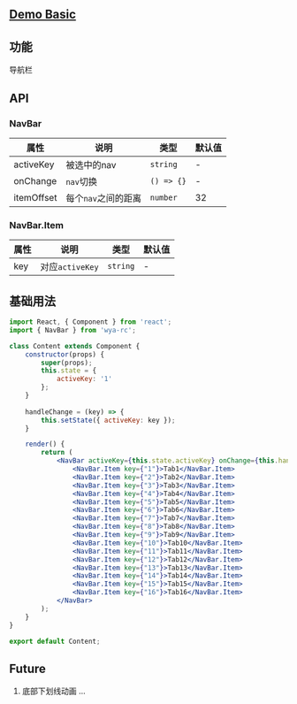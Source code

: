 ## [Demo Basic](https://wya-team.github.io/wya-rc/dist/web/p-navbar/Basic.html)
## 功能
导航栏

## API
### NavBar
属性 | 说明 | 类型 | 默认值
---|---|---|---
activeKey | 被选中的nav | `string` | -
onChange | `nav`切换 | `() => {}` | -
itemOffset | 每个`nav`之间的距离 | `number` | 32

### NavBar.Item
属性 | 说明 | 类型 | 默认值
---|---|---|---
key | 对应`activeKey` | `string` | -

## 基础用法
```jsx
import React, { Component } from 'react';
import { NavBar } from 'wya-rc';

class Content extends Component {
	constructor(props) {
		super(props);
		this.state = {
			activeKey: '1'
		};
	}
	
	handleChange = (key) => {
		this.setState({ activeKey: key });
	}

	render() {
		return (
			<NavBar activeKey={this.state.activeKey} onChange={this.handleChange}>
				<NavBar.Item key={"1"}>Tab1</NavBar.Item>
				<NavBar.Item key={"2"}>Tab2</NavBar.Item>
				<NavBar.Item key={"3"}>Tab3</NavBar.Item>
				<NavBar.Item key={"4"}>Tab4</NavBar.Item>
				<NavBar.Item key={"5"}>Tab5</NavBar.Item>
				<NavBar.Item key={"6"}>Tab6</NavBar.Item>
				<NavBar.Item key={"7"}>Tab7</NavBar.Item>
				<NavBar.Item key={"8"}>Tab8</NavBar.Item>
				<NavBar.Item key={"9"}>Tab9</NavBar.Item>
				<NavBar.Item key={"10"}>Tab10</NavBar.Item>
				<NavBar.Item key={"11"}>Tab11</NavBar.Item>
				<NavBar.Item key={"12"}>Tab12</NavBar.Item>
				<NavBar.Item key={"13"}>Tab13</NavBar.Item>
				<NavBar.Item key={"14"}>Tab14</NavBar.Item>
				<NavBar.Item key={"15"}>Tab15</NavBar.Item>
				<NavBar.Item key={"16"}>Tab16</NavBar.Item>
			</NavBar>
		);
	}
}

export default Content;
```

## Future
1. 底部下划线动画
...